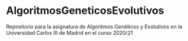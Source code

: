 # AlgoritmosGeneticosEvolutivos
Repositorio para la asignatura de Algoritmos Genéticos y Evolutivos en la Universidad Carlos III de Madrid en el curso 2020/21 
